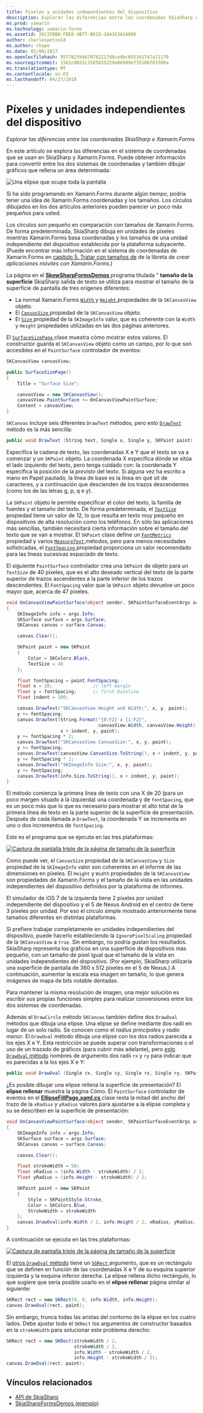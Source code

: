 ```yaml
---
title: Píxeles y unidades independientes del dispositivo
description: Explorar las diferencias entre las coordenadas SkiaSharp e Xamarin.Forms
ms.prod: xamarin
ms.technology: xamarin-forms
ms.assetid: 26C25BB8-FBE8-4B77-B01D-16A163A16890
author: charlespetzold
ms.author: chape
ms.date: 02/09/2017
ms.openlocfilehash: 95f782fd4670782217d8ce4bc055341747a71170
ms.sourcegitcommit: 1561c8022c3585655229a869d9ef3510bf83f00a
ms.translationtype: MT
ms.contentlocale: es-ES
ms.lasthandoff: 04/27/2018
---
```

# <a name="pixels-and-device-independent-units"></a>Píxeles y unidades independientes del dispositivo

_Explorar las diferencias entre las coordenadas SkiaSharp e Xamarin.Forms_

En este artículo se explora las diferencias en el sistema de coordenadas que se usan en SkiaSharp y Xamarin.Forms. Puede obtener información para convertir entre los dos sistemas de coordenadas y también dibujar gráficos que rellena un área determinada:

![](pixels-images/screenfillexample.png "Una elipse que ocupe toda la pantalla")

Si ha sido programando en Xamarin.Forms durante algún tiempo, podría tener una idea de Xamarin.Forms coordenadas y los tamaños. Los círculos dibujados en los dos artículos anteriores pueden parecer un poco más pequeños para usted.

Los círculos *son* pequeño en comparación con tamaños de Xamarin.Forms. De forma predeterminada, SkiaSharp dibuja en unidades de píxeles mientras Xamarin.Forms basa coordenadas y los tamaños de una unidad independiente del dispositivo establecida por la plataforma subyacente. (Puede encontrar más información en el sistema de coordenadas de Xamarin.Forms en [capítulo 5. Tratar con tamaños de](~/xamarin-forms/creating-mobile-apps-xamarin-forms/summaries/chapter05.md) de la libreta de *crear aplicaciones móviles con Xamarin.Forms*.)

La página en el [ **SkewSharpFormsDemos** ](https://developer.xamarin.com/samples/xamarin-forms/SkiaSharpForms/Demos/) programa titulada " **tamaño de la superficie** SkiaSharp salida de texto se utiliza para mostrar el tamaño de la superficie de pantalla de tres orígenes diferentes:

- La normal Xamarin.Forms [ `Width` ](https://developer.xamarin.com/api/property/Xamarin.Forms.VisualElement.Width/) y [ `Height` ](https://developer.xamarin.com/api/property/Xamarin.Forms.VisualElement.Height/) propiedades de la `SKCanvasView` objeto.
- El [ `CanvasSize` ](https://developer.xamarin.com/api/property/SkiaSharp.Views.Forms.SKCanvasView.CanvasSize/) propiedad de la `SKCanvasView` objeto.
- El [ `Size` ](https://developer.xamarin.com/api/property/SkiaSharp.SKImageInfo.Size/) propiedad de la `SKImageInfo` valor, que es coherente con la `Width` y `Height` propiedades utilizadas en las dos páginas anteriores.

El [ `SurfaceSizePage` ](https://github.com/xamarin/xamarin-forms-samples/blob/master/SkiaSharpForms/Demos/Demos/SkiaSharpFormsDemos/Basics/SurfaceSizePage.cs) clase muestra cómo mostrar estos valores. El constructor guarda el `SKCanvasView` objeto como un campo, por lo que son accesibles en el `PaintSurface` controlador de eventos:

```csharp
SKCanvasView canvasView;

public SurfaceSizePage()
{
    Title = "Surface Size";

    canvasView = new SKCanvasView();
    canvasView.PaintSurface += OnCanvasViewPaintSurface;
    Content = canvasView;
}
```

`SKCanvas` incluye seis diferentes `DrawText` métodos, pero esto [ `DrawText` ](https://developer.xamarin.com/api/member/SkiaSharp.SKCanvas.DrawText/p/System.String/System.Single/System.Single/SkiaSharp.SKPaint/) método es la más sencilla:

```csharp
public void DrawText (String text, Single x, Single y, SKPaint paint)
```

Especifica la cadena de texto, las coordenadas X e Y que el texto se va a comenzar y un `SKPaint` objeto. La coordenada X especifica dónde se sitúa el lado izquierdo del texto, pero tenga cuidado con: la coordenada Y especifica la posición de la *previsto* del texto. Si alguna vez ha escrito a mano en Papel pautado, la línea de base es la línea en qué sit de caracteres, y a continuación que descienden de los trazos descendentes (como los de las letras g, p, q e y).

La `SKPaint` objeto le permite especificar el color del texto, la familia de fuentes y el tamaño del texto. De forma predeterminada, el [ `TextSize` ](https://developer.xamarin.com/api/property/SkiaSharp.SKPaint.TextSize/) propiedad tiene un valor de 12, lo que resulta en texto muy pequeño en dispositivos de alta resolución como los teléfonos. En sólo las aplicaciones más sencillas, también necesitará cierta información sobre el tamaño del texto que se van a mostrar. El `SKPaint` clase define un [ `FontMetrics` ](https://developer.xamarin.com/api/property/SkiaSharp.SKPaint.FontMetrics/) propiedad y varios [ `MeasureText` ](https://developer.xamarin.com/api/member/SkiaSharp.SKPaint.MeasureText/p/System.String/) métodos, pero para menos necesidades sofisticadas, el [ `FontSpacing` ](https://developer.xamarin.com/api/property/SkiaSharp.SKPaint.FontSpacing/) propiedad proporciona un valor recomendado para las líneas sucesivas espaciado de texto.

El siguiente `PaintSurface` controlador crea una `SKPaint` de objeto para un `TextSize` de 40 píxeles, que es el alto deseado vertical del texto de la parte superior de trazos ascendentes a la parte inferior de los trazos descendentes. El `FontSpacing` valor que la `SKPaint` objeto devuelve un poco mayor que, acerca de 47 píxeles.

```csharp
void OnCanvasViewPaintSurface(object sender, SKPaintSurfaceEventArgs args)
{
    SKImageInfo info = args.Info;
    SKSurface surface = args.Surface;
    SKCanvas canvas = surface.Canvas;

    canvas.Clear();

    SKPaint paint = new SKPaint
    {
        Color = SKColors.Black,
        TextSize = 40
    };

    float fontSpacing = paint.FontSpacing;
    float x = 20;               // left margin
    float y = fontSpacing;      // first baseline
    float indent = 100;

    canvas.DrawText("SKCanvasView Height and Width:", x, y, paint);
    y += fontSpacing;
    canvas.DrawText(String.Format("{0:F2} x {1:F2}",
                                  canvasView.Width, canvasView.Height),
                    x + indent, y, paint);
    y += fontSpacing * 2;
    canvas.DrawText("SKCanvasView CanvasSize:", x, y, paint);
    y += fontSpacing;
    canvas.DrawText(canvasView.CanvasSize.ToString(), x + indent, y, paint);
    y += fontSpacing * 2;
    canvas.DrawText("SKImageInfo Size:", x, y, paint);
    y += fontSpacing;
    canvas.DrawText(info.Size.ToString(), x + indent, y, paint);
}
```

El método comienza la primera línea de texto con una X de 20 (para un poco margen situado a la izquierda) una coordenada y de `fontSpacing`, que es un poco más que lo que es necesario para mostrar el alto total de la primera línea de texto en la parte superior de la superficie de presentación. Después de cada llamada a `DrawText`, la coordenada Y se incrementa en uno o dos incrementos de `fontSpacing`.

Este es el programa que se ejecuta en las tres plataformas:

[![](pixels-images/surfacesize-small.png "Captura de pantalla triple de la página de tamaño de la superficie")](pixels-images/surfacesize-large.png#lightbox "Triple captura de pantalla de la página de tamaño de la superficie")

Como puede ver, el `CanvasSize` propiedad de la `SKCanvasView` y `Size` propiedad de la `SKImageInfo` valor son coherentes en el informe de las dimensiones en píxeles. El `Height` y `Width` propiedades de la `SKCanvasView` son propiedades de Xamarin.Forms y el tamaño de la vista en las unidades independientes del dispositivo definidos por la plataforma de informes.

El simulador de iOS 7 de la izquierda tiene 2 píxeles por unidad independiente del dispositivo y el 5 de Nexus Android en el centro de tiene 3 píxeles por unidad. Por eso el círculo simple mostrado anteriormente tiene tamaños diferentes en distintas plataformas.

Si prefiere trabajar completamente en unidades independientes del dispositivo, puede hacerlo estableciendo la `IgnorePixelScaling` propiedad de la `SKCanvasView` a `true`. Sin embargo, no podría gustan los resultados. SkiaSharp representa los gráficos en una superficie de dispositivos más pequeño, con un tamaño de píxel igual que el tamaño de la vista en unidades independientes del dispositivo. (Por ejemplo, SkiaSharp utilizaría una superficie de pantalla de 360 x 512 píxeles en el 5 de Nexus.) A continuación, aumentar la escala esa imagen en tamaño, lo que genera imágenes de mapa de bits notable dentadas.

Para mantener la misma resolución de imagen, una mejor solución es escribir sus propias funciones simples para realizar conversiones entre los dos sistemas de coordenadas.

Además el `DrawCircle` método `SKCanvas` también define dos `DrawOval` métodos que dibuja una elipse. Una elipse se define mediante dos radii en lugar de un solo radio. Se conocen como el *radius principales* y *radio menor*. El `DrawOval` método dibuja una elipse con los dos radios parecida a los ejes X e Y. Esta restricción se puede superar con transformaciones o el uso de un trazado de gráficos (para cubrir más adelante), pero [esto `DrawOval` método](https://developer.xamarin.com/api/member/SkiaSharp.SKCanvas.DrawOval/p/System.Single/System.Single/System.Single/System.Single/SkiaSharp.SKPaint/) nombres de argumento dos radii `rx` y `ry` para indicar que es parecidas a la los ejes X e Y:

```csharp
public void DrawOval (Single cx, Single cy, Single rx, Single ry, SKPaint paint)
```

¿Es posible dibujar una elipse rellena la superficie de presentación? El **elipse rellenar** muestra la página Cómo. El `PaintSurface` controlador de eventos en el [ **EllipseFillPage.xaml.cs** ](https://github.com/xamarin/xamarin-forms-samples/blob/master/SkiaSharpForms/Demos/Demos/SkiaSharpFormsDemos/Basics/EllipseFillPage.xaml.cs) clase resta la mitad del ancho del trazo de la `xRadius` y `yRadius` valores para ajustarse a la elipse completa y su se describen en la superficie de presentación:

```csharp
void OnCanvasViewPaintSurface(object sender, SKPaintSurfaceEventArgs args)
{
    SKImageInfo info = args.Info;
    SKSurface surface = args.Surface;
    SKCanvas canvas = surface.Canvas;

    canvas.Clear();

    float strokeWidth = 50;
    float xRadius = (info.Width - strokeWidth) / 2;
    float yRadius = (info.Height - strokeWidth) / 2;

    SKPaint paint = new SKPaint
    {
        Style = SKPaintStyle.Stroke,
        Color = SKColors.Blue,
        StrokeWidth = strokeWidth
    };
    canvas.DrawOval(info.Width / 2, info.Height / 2, xRadius, yRadius, paint);
}
```

A continuación se ejecuta en las tres plataformas:

[![](pixels-images/ellipsefill-small.png "Captura de pantalla triple de la página de tamaño de la superficie")](pixels-images/ellipsefill-large.png#lightbox "Triple captura de pantalla de la página de tamaño de la superficie")

El [otros `DrawOval` método](https://developer.xamarin.com/api/member/SkiaSharp.SKCanvas.DrawOval/p/SkiaSharp.SKRect/SkiaSharp.SKPaint/) tiene un [ `SGRect` ](https://developer.xamarin.com/api/type/SkiaSharp.SKRect/) argumento, que es un rectángulo que se definen en función de las coordenadas X e Y de su esquina superior izquierda y la esquina inferior derecha. La elipse rellena dicho rectángulo, lo que sugiere que sería posible usarlo en el **elipse rellenar** página similar al siguiente:

```csharp
SKRect rect = new SKRect(0, 0, info.Width, info.Height);
canvas.DrawOval(rect, paint);
```

Sin embargo, trunca todas las aristas del contorno de la elipse en los cuatro lados. Debe ajustar todo el `SKRect` los argumentos de constructor basados en la `strokeWidth` para solucionar este problema derecho:

```csharp
SKRect rect = new SKRect(strokeWidth / 2,
                         strokeWidth / 2,
                         info.Width - strokeWidth / 2,
                         info.Height - strokeWidth / 2);
canvas.DrawOval(rect, paint);
```


## <a name="related-links"></a>Vínculos relacionados

- [API de SkiaSharp](https://developer.xamarin.com/api/root/SkiaSharp/)
- [SkiaSharpFormsDemos (ejemplo)](https://developer.xamarin.com/samples/xamarin-forms/SkiaSharpForms/Demos/)
